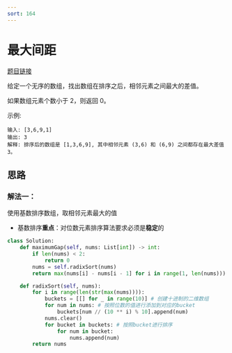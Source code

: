 ```yaml
---
sort: 164
---
```

# 最大间距

[题目链接](https://leetcode-cn.com/problems/maximum-gap/)


给定一个无序的数组，找出数组在排序之后，相邻元素之间最大的差值。

如果数组元素个数小于 2，则返回 0。

示例:
```
输入: [3,6,9,1]
输出: 3
解释: 排序后的数组是 [1,3,6,9], 其中相邻元素 (3,6) 和 (6,9) 之间都存在最大差值 3。
```

## 思路

### 解法一：
使用基数排序数组，取相邻元素最大的值
* 基数排序**重点**：对位数元素排序算法要求必须是**稳定**的

```python
class Solution:
    def maximumGap(self, nums: List[int]) -> int:
        if len(nums) < 2:
            return 0
        nums = self.radixSort(nums)
        return max(nums[i] - nums[i - 1] for i in range(1, len(nums)))

    def radixSort(self, nums):
        for i in range(len(str(max(nums)))):
            buckets = [[] for _ in range(10)] # 创建十进制的二维数组
            for num in nums: # 按照位数的值进行添加到对应的bucket
                buckets[num // (10 ** i) % 10].append(num)
            nums.clear()
            for bucket in buckets: # 按照bucket进行排序
                for num in bucket:
                    nums.append(num)
        return nums
```

